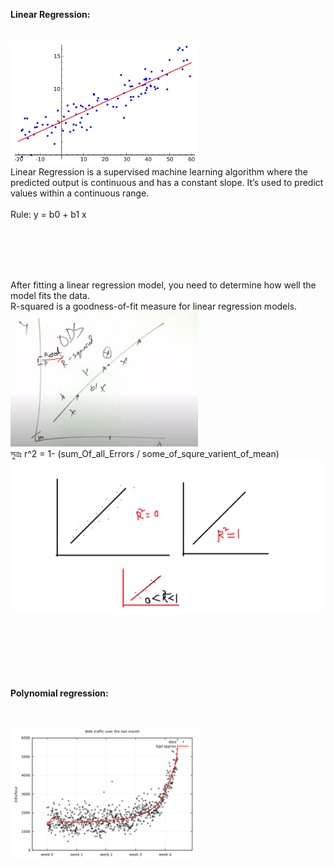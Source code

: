 
<strong> Linear Regression:</strong>
<br><br><br>
<img width="300" src= "pic/Linear_regression.png"/>
<br>
Linear Regression is a supervised machine learning algorithm where the predicted output is continuous and has a constant slope. It’s used to predict values within a continuous range.
<br><br>
Rule: y = b0 + b1 x
<br><br><br>
 
<br><br>

After fitting a linear regression model, you need to determine how well the model fits the data.<br>
R-squared is a goodness-of-fit measure for linear regression models.<br>
<img width="300" src= "pic/r-squre.JPG"/>
<br>
সুত্রঃ r^2 = 1- (sum_Of_all_Errors / some_of_squre_varient_of_mean)
<img width="1000" src= "pic/r_squre.png"/>




<br><br><br><br><br><br>
<strong> Polynomial regression:</strong>
<br><br><br>

<img width="300" src= "pic/polynomial regression.PNG"/>
